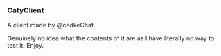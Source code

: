 ### CatyClient

A client made by @cedkeChat

Genuinely no idea what the contents of it are as I have literally no way to test it. Enjoy.